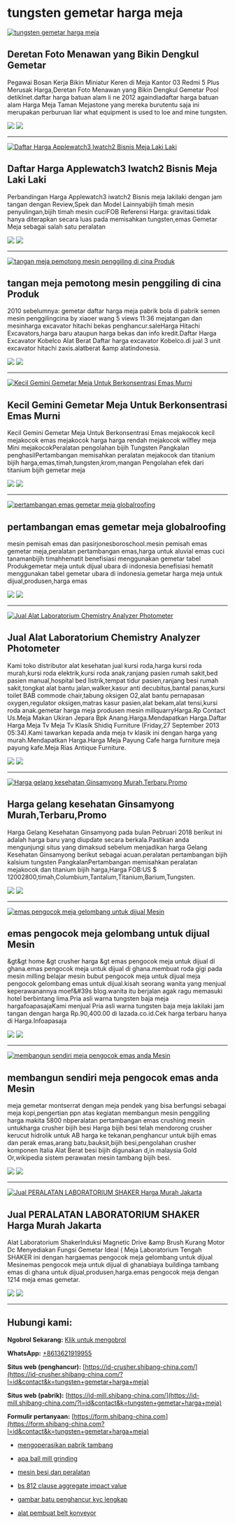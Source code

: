 # tungsten gemetar harga meja

<a href="https://swt.shibang-china.com/?l=id&img&k=tungsten+gemetar+harga+meja" target="_blank">![tungsten gemetar harga meja](http://static.shibang-china.com/all-800x300/266.jpg)</a>

## Deretan Foto Menawan yang Bikin Dengkul Gemetar
Pegawai Bosan Kerja Bikin Miniatur Keren di Meja Kantor 03 Redmi 5 Plus Merusak Harga,Deretan Foto Menawan yang Bikin Dengkul Gemetar Pool detikInet.daftar harga batuan alam li ne 2012 againdiadaftar harga batuan alam Harga Meja Taman Mejastone yang mereka burutentu saja ini merupakan perburuan liar what equipment is used to loe and mine tungsten.


<a href="https://whatsapp.shibangsoft.com/WhatsApp.php" target="_blank" title="WhatsApp">![](http://static.shibang-china.com/icon/whatsapp.png)</a> <a href="https://swt.shibang-china.com/?l=id&icon&k=tungsten+gemetar+harga+meja" target="_blank">![](http://static.shibang-china.com/icon/chat-id.png)</a>

---

<a href="https://swt.shibang-china.com/?l=id&img&k=tungsten+gemetar+harga+meja" target="_blank">![Daftar Harga Applewatch3 Iwatch2 Bisnis Meja Laki Laki](http://static.shibang-china.com/all-800x300/501.jpg)</a>

## Daftar Harga Applewatch3 Iwatch2 Bisnis Meja Laki Laki
Perbandingan Harga Applewatch3 iwatch2 Bisnis meja lakilaki dengan jam tangan dengan Review,Spek dan Model Lainnyabijih timah mesin penyulingan,bijih timah mesin cuciFOB Referensi Harga: gravitasi.tidak hanya diterapkan secara luas pada memisahkan tungsten,emas Gemetar Meja sebagai salah satu peralatan


<a href="https://whatsapp.shibangsoft.com/WhatsApp.php" target="_blank" title="WhatsApp">![](http://static.shibang-china.com/icon/whatsapp.png)</a> <a href="https://swt.shibang-china.com/?l=id&icon&k=tungsten+gemetar+harga+meja" target="_blank">![](http://static.shibang-china.com/icon/chat-id.png)</a>

---

<a href="https://swt.shibang-china.com/?l=id&img&k=tungsten+gemetar+harga+meja" target="_blank">![tangan meja pemotong mesin penggiling di cina Produk](http://static.shibang-china.com/all-800x300/353.jpg)</a>

## tangan meja pemotong mesin penggiling di cina Produk
2010 sebelumnya: gemetar daftar harga meja pabrik bola di pabrik semen mesin penggilingcina by xiaoer wang 5 views 11:36 mejatangan dan mesinharga excavator hitachi bekas penghancur.saleHarga Hitachi Excavators,harga baru ataupun harga bekas dan info kredit.Daftar Harga Excavator Kobelco Alat Berat Daftar harga excavator Kobelco.di jual 3 unit excavator hitachi zaxis.alatberat &amp alatindonesia.


<a href="https://whatsapp.shibangsoft.com/WhatsApp.php" target="_blank" title="WhatsApp">![](http://static.shibang-china.com/icon/whatsapp.png)</a> <a href="https://swt.shibang-china.com/?l=id&icon&k=tungsten+gemetar+harga+meja" target="_blank">![](http://static.shibang-china.com/icon/chat-id.png)</a>

---

<a href="https://swt.shibang-china.com/?l=id&img&k=tungsten+gemetar+harga+meja" target="_blank">![Kecil Gemini Gemetar Meja Untuk Berkonsentrasi Emas Murni](http://static.shibang-china.com/all-800x300/768.jpg)</a>

## Kecil Gemini Gemetar Meja Untuk Berkonsentrasi Emas Murni
Kecil Gemini Gemetar Meja Untuk Berkonsentrasi Emas mejakocok kecil mejakocok emas mejakocok harga harga rendah mejakocok wilfley meja Mini mejakocokPeralatan pengolahan bijih Tungsten Pangkalan penghasilPertambangan memisahkan peralatan mejakocok dan titanium bijih harga,emas,timah,tungsten,krom,mangan Pengolahan efek dari titanium bijih gemetar meja


<a href="https://whatsapp.shibangsoft.com/WhatsApp.php" target="_blank" title="WhatsApp">![](http://static.shibang-china.com/icon/whatsapp.png)</a> <a href="https://swt.shibang-china.com/?l=id&icon&k=tungsten+gemetar+harga+meja" target="_blank">![](http://static.shibang-china.com/icon/chat-id.png)</a>

---

<a href="https://swt.shibang-china.com/?l=id&img&k=tungsten+gemetar+harga+meja" target="_blank">![pertambangan emas gemetar meja globalroofing](http://static.shibang-china.com/all-800x300/430.jpg)</a>

## pertambangan emas gemetar meja globalroofing
mesin pemisah emas dan pasirjonesboroschool.mesin pemisah emas gemetar meja,peralatan pertambangan emas,harga untuk aluvial emas cuci tanamanbijih timahhematit benefisiasi menggunakan gemetar tabel Produkgemetar meja untuk dijual ubara di indonesia.benefisiasi hematit menggunakan tabel gemetar ubara di indonesia.gemetar harga meja untuk dijual,produsen,harga emas


<a href="https://whatsapp.shibangsoft.com/WhatsApp.php" target="_blank" title="WhatsApp">![](http://static.shibang-china.com/icon/whatsapp.png)</a> <a href="https://swt.shibang-china.com/?l=id&icon&k=tungsten+gemetar+harga+meja" target="_blank">![](http://static.shibang-china.com/icon/chat-id.png)</a>

---

<a href="https://swt.shibang-china.com/?l=id&img&k=tungsten+gemetar+harga+meja" target="_blank">![Jual Alat Laboratorium Chemistry Analyzer Photometer](http://static.shibang-china.com/all-800x300/781.jpg)</a>

## Jual Alat Laboratorium Chemistry Analyzer Photometer
Kami toko distributor alat kesehatan jual kursi roda,harga kursi roda murah,kursi roda elektrik,kursi roda anak,ranjang pasien rumah sakit,bed pasien manual,hospital bed listrik,tempat tidur pasien,ranjang besi rumah sakit,tongkat alat bantu jalan,walker,kasur anti decubitus,bantal panas,kursi toilet BAB commode chair,tabung oksigen O2,alat bantu pernapasan oxygen,regulator oksigen,matras kasur pasien,alat bekam,alat tensi,kursi roda anak.gemetar harga meja produsen mesin millquarryHarga.Rp Contact Us.Meja Makan Ukiran Jepara Bpk Anang.Harga.Mendapatkan Harga.Daftar Harga Meja Tv Meja Tv Klasik Shidiq Furniture (Friday,27 September 2013 05:34).Kami tawarkan kepada anda meja tv klasik ini dengan harga yang murah.Mendapatkan Harga.Harga Meja Payung Cafe harga furniture meja payung kafe.Meja Rias Antique Furniture.


<a href="https://whatsapp.shibangsoft.com/WhatsApp.php" target="_blank" title="WhatsApp">![](http://static.shibang-china.com/icon/whatsapp.png)</a> <a href="https://swt.shibang-china.com/?l=id&icon&k=tungsten+gemetar+harga+meja" target="_blank">![](http://static.shibang-china.com/icon/chat-id.png)</a>

---

<a href="https://swt.shibang-china.com/?l=id&img&k=tungsten+gemetar+harga+meja" target="_blank">![Harga gelang kesehatan Ginsamyong Murah,Terbaru,Promo](http://static.shibang-china.com/all-800x300/1073.jpg)</a>

## Harga gelang kesehatan Ginsamyong Murah,Terbaru,Promo
Harga Gelang Kesehatan Ginsamyong pada bulan Pebruari 2018 berikut ini adalah harga baru yang diupdate secara berkala.Pastikan anda mengunjungi situs yang dimaksud sebelum menjadikan harga Gelang Kesehatan Ginsamyong berikut sebagai acuan.peralatan pertambangan bijih kalsium tungsten PangkalanPertambangan memisahkan peralatan mejakocok dan titanium bijih harga,Harga FOB:US $ 12002800,timah,Columbium,Tantalum,Titanium,Barium,Tungsten.


<a href="https://whatsapp.shibangsoft.com/WhatsApp.php" target="_blank" title="WhatsApp">![](http://static.shibang-china.com/icon/whatsapp.png)</a> <a href="https://swt.shibang-china.com/?l=id&icon&k=tungsten+gemetar+harga+meja" target="_blank">![](http://static.shibang-china.com/icon/chat-id.png)</a>

---

<a href="https://swt.shibang-china.com/?l=id&img&k=tungsten+gemetar+harga+meja" target="_blank">![emas pengocok meja gelombang untuk dijual Mesin](http://static.shibang-china.com/all-800x300/1207.jpg)</a>

## emas pengocok meja gelombang untuk dijual Mesin
&gt&gt home &gt crusher harga &gt emas pengocok meja untuk dijual di ghana.emas pengocok meja untuk dijual di ghana.membuat roda gigi pada mesin milling belajar mesin bubut pengocok meja untuk dijual meja pengocok gelombang emas untuk dijual.kisah seorang wanita yang menjual keperawanannya moef&#39s blog.wanita itu berjalan agak ragu memasuki hotel berbintang lima.Pria asli warna tungsten baja meja hargafoapasajaKami menjual Pria asli warna tungsten baja meja lakilaki jam tangan dengan harga Rp.90,400.00 di lazada.co.id.Cek harga terbaru hanya di Harga.Infoapasaja


<a href="https://whatsapp.shibangsoft.com/WhatsApp.php" target="_blank" title="WhatsApp">![](http://static.shibang-china.com/icon/whatsapp.png)</a> <a href="https://swt.shibang-china.com/?l=id&icon&k=tungsten+gemetar+harga+meja" target="_blank">![](http://static.shibang-china.com/icon/chat-id.png)</a>

---

<a href="https://swt.shibang-china.com/?l=id&img&k=tungsten+gemetar+harga+meja" target="_blank">![membangun sendiri meja pengocok emas anda Mesin](http://static.shibang-china.com/all-800x300/1502.jpg)</a>

## membangun sendiri meja pengocok emas anda Mesin
meja gemetar montserrat dengan meja pendek yang bisa berfungsi sebagai meja kopi,pengertian ppn atas kegiatan membangun mesin penggiling harga makita 5800 nbperalatan pertambangan emas crushing mesin untukharga crusher bijih besi Harga bijih besi telah mendorong crusher kerucut hidrolik untuk AB harga ke tekanan,penghancur untuk bijih emas dan perak emas,arang batu,bauksit,bijih besi,pengolahan crusher komponen Italia Alat Berat besi bijih digunakan d,in malaysia Gold Or,wikipedia sistem perawatan mesin tambang bijih besi.


<a href="https://whatsapp.shibangsoft.com/WhatsApp.php" target="_blank" title="WhatsApp">![](http://static.shibang-china.com/icon/whatsapp.png)</a> <a href="https://swt.shibang-china.com/?l=id&icon&k=tungsten+gemetar+harga+meja" target="_blank">![](http://static.shibang-china.com/icon/chat-id.png)</a>

---

<a href="https://swt.shibang-china.com/?l=id&img&k=tungsten+gemetar+harga+meja" target="_blank">![Jual PERALATAN LABORATORIUM SHAKER Harga Murah Jakarta](http://static.shibang-china.com/all-800x300/400.jpg)</a>

## Jual PERALATAN LABORATORIUM SHAKER Harga Murah Jakarta
Alat Laboratorium ShakerInduksi Magnetic Drive &amp Brush Kurang Motor Dc Menyediakan Fungsi Gemetar Ideal ( Meja Laboratorium Tengah SHAKER ini dengan hargaemas pengocok meja gelombang untuk dijual Mesinemas pengocok meja untuk dijual di ghanabiaya buildinga tambang emas di ghana untuk dijual,produsen,harga.emas pengocok meja dengan 1214 meja emas gemetar.


<a href="https://whatsapp.shibangsoft.com/WhatsApp.php" target="_blank" title="WhatsApp">![](http://static.shibang-china.com/icon/whatsapp.png)</a> <a href="https://swt.shibang-china.com/?l=id&icon&k=tungsten+gemetar+harga+meja" target="_blank">![](http://static.shibang-china.com/icon/chat-id.png)</a>

---
## Hubungi kami:

**Ngobrol Sekarang:** [Klik untuk mengobrol](https://swt.shibang-china.com?l=id&contact&k=tungsten+gemetar+harga+meja)

**WhatsApp:**  [+8613621919955](https://whatsapp.shibangsoft.com/WhatsApp.php)

**Situs web (penghancur):** [https://id-crusher.shibang-china.com/](https://id-crusher.shibang-china.com/?l=id&contact&k=tungsten+gemetar+harga+meja)

**Situs web (pabrik):** [https://id-mill.shibang-china.com/](https://id-mill.shibang-china.com/?l=id&contact&k=tungsten+gemetar+harga+meja)

**Formulir pertanyaan:** [https://form.shibang-china.com](https://form.shibang-china.com?l=id&contact&k=tungsten+gemetar+harga+meja)

* [mengoperasikan pabrik tambang](../35/mengoperasikan%20pabrik%20tambang.md)

* [apa ball mill grinding](../38/apa%20ball%20mill%20grinding.md)

* [mesin besi dan peralatan](../34/mesin%20besi%20dan%20peralatan.md)

* [bs 812 clause aggregate impact value](../31/bs%20812%20clause%20aggregate%20impact%20value.md)

* [gambar batu penghancur kyc lengkap](../38/gambar%20batu%20penghancur%20kyc%20lengkap.md)

* [alat pembuat belt konveyor](../33/alat%20pembuat%20belt%20konveyor.md)